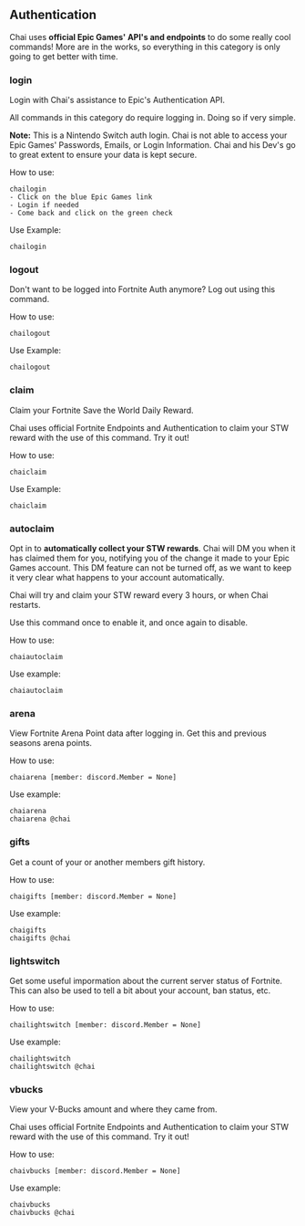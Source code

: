 ## Authentication
Chai uses **official Epic Games' API's and endpoints** to do some really cool commands! More are in the works, so everything in this category is only going to get better with time.

### **login**
Login with Chai's assistance to Epic's Authentication API.

All commands in this category do require logging in. Doing so if very simple.

**Note:** This is a Nintendo Switch auth login. Chai is not able to access your Epic Games' Passwords, Emails, or Login Information. Chai and his Dev's go to great extent to ensure your data is kept secure.

How to use:
```
chailogin
- Click on the blue Epic Games link
- Login if needed
- Come back and click on the green check
```

Use Example:
```
chailogin
```

### **logout**
Don't want to be logged into Fortnite Auth anymore? Log out using this command.

How to use:
```
chailogout
```

Use Example:
```
chailogout
```

### **claim**
Claim your Fortnite Save the World Daily Reward.

Chai uses official Fortnite Endpoints and Authentication to claim your STW reward with the use of this command. Try it out!

How to use:
```
chaiclaim
```

Use Example:
```
chaiclaim
```

### **autoclaim**
Opt in to **automatically collect your STW rewards**. Chai will DM you when it has claimed them for you, notifying you of the change it made to your Epic Games account. This DM feature can not be turned off, as we want to keep it very clear what happens to your account automatically.

Chai will try and claim your STW reward every 3 hours, or when Chai restarts.

Use this command once to enable it, and once again to disable.

How to use:
```
chaiautoclaim
```

Use example:
```
chaiautoclaim
```

### **arena**
View Fortnite Arena Point data after logging in. Get this and previous seasons arena points.

How to use:
```
chaiarena [member: discord.Member = None]
```

Use example:
```
chaiarena
chaiarena @chai
```

### **gifts**
Get a count of your or another members gift history.

How to use:
```
chaigifts [member: discord.Member = None]
```

Use example:
```
chaigifts
chaigifts @chai
```

### **lightswitch**
Get some useful impormation about the current server status of Fortnite. This can also be used to tell a bit about your account, ban status, etc.

How to use:
```
chailightswitch [member: discord.Member = None]
```

Use example:
```
chailightswitch
chailightswitch @chai
```

### **vbucks**
View your V-Bucks amount and where they came from.

Chai uses official Fortnite Endpoints and Authentication to claim your STW reward with the use of this command. Try it out!

How to use:
```
chaivbucks [member: discord.Member = None]
```

Use example:
```
chaivbucks
chaivbucks @chai
```
